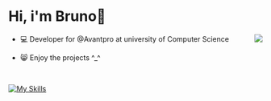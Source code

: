 # Hi, i'm Bruno👋

<img align="right" src="https://github-readme-stats.vercel.app/api/top-langs/?username=brunopstephan&layout=compact&theme=dark&hide=blade">

- 💻 Developer for @Avantpro at university of Computer Science

- 😸 Enjoy the projects ^_^

<br>

[![My Skills](https://skillicons.dev/icons?i=js,ts,react,nestjs,nodejs,php,html,css)](https://skillicons.dev)







